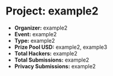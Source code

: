 # Project: example2

- **Organizer:** example2
- **Event:** example2
- **Type:** example2
- **Prize Pool USD:** example2, example3
- **Total Hackers:** example2
- **Total Submissions:** example2
- **Privacy Submissions:** example2

